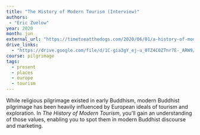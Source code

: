 ```yaml
---
title: "The History of Modern Tourism (Interview)"
authors:
 - "Eric Zuelow"
year: 2020
month: jun
external_url: "https://timetoeatthedogs.com/2020/06/01/a-history-of-modern-tourism/"
drive_links:
  - "https://drive.google.com/file/d/1C-gia3gY_ej-u_0TZ4C0ZTnr7E-_ARW9/view?usp=drivesdk"
course: pilgrimage
tags:
  - present
  - places
  - europe
  - tourism
---
```


While religious pilgrimage existed in early Buddhism, modern Buddhist pilgrimage has been heavily influenced by European ideals of tourism and exploration. In *The History of Modern Tourism*, you'll gain an understanding of those values, enabling you to spot them in modern Buddhist discourse and marketing.
